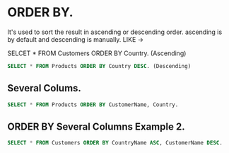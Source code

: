 # ORDER BY.
It's used to sort the result in ascending or descending order.  ascending is by default and descending is manually. LIKE ->

SELCET * FROM Customers ORDER BY Country. (Ascending)
```sql
SELECT * FROM Products ORDER BY Country DESC. (Descending)
```
## Several Colums.
```sql
SELECT * FROM Products ORDER BY CustomerName, Country.
```
## ORDER BY Several Columns Example 2.
```sql
SELECT * FROM Customers ORDER BY CountryName ASC, CustomerName DESC.
```
